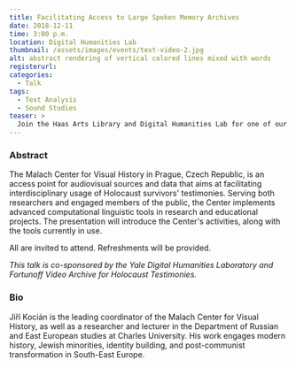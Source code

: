 ```yaml
---
title: Facilitating Access to Large Spoken Memory Archives
date: 2018-12-11
time: 3:00 p.m.
location: Digital Humanities Lab
thumbnail: /assets/images/events/text-video-2.jpg
alt: abstract rendering of vertical colored lines mixed with words
registerurl:
categories:
  - Talk
tags:
  - Text Analysis
  - Sound Studies
teaser: >
  Join the Haas Arts Library and Digital Humanities Lab for one of our Ensemble Transcribe-a-Thons and record Yale's theatrical history.
---
```


### Abstract

The Malach Center for Visual History in Prague, Czech Republic, is an access point for audiovisual sources and data that aims at facilitating interdisciplinary usage of Holocaust survivors' testimonies. Serving both researchers and engaged members of the public, the Center implements advanced computational linguistic tools in research and educational projects. The presentation will introduce the Center's activities, along with the tools currently in use.

All are invited to attend. Refreshments will be provided. 

*This talk is co-sponsored by the Yale Digital Humanities Laboratory and Fortunoff Video Archive for Holocaust Testimonies.*

### Bio

Jiří Kocián is the leading coordinator of the Malach Center for Visual History, as well as a researcher and lecturer in the Department of Russian and East European studies at Charles University. His work engages modern history, Jewish minorities, identity building, and post-communist transformation in South-East Europe.